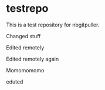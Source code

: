 # testrepo
This is a test repository for nbgitpuller.

Changed stuff

Edited remotely

Edited remotely again

Momomomomo

eduted
